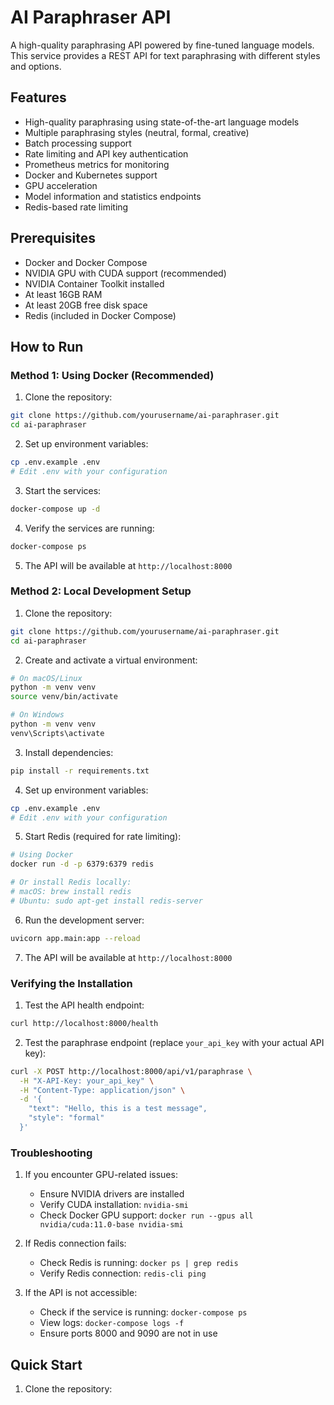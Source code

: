 # AI Paraphraser API

A high-quality paraphrasing API powered by fine-tuned language models. This service provides a REST API for text paraphrasing with different styles and options.

## Features

- High-quality paraphrasing using state-of-the-art language models
- Multiple paraphrasing styles (neutral, formal, creative)
- Batch processing support
- Rate limiting and API key authentication
- Prometheus metrics for monitoring
- Docker and Kubernetes support
- GPU acceleration
- Model information and statistics endpoints
- Redis-based rate limiting

## Prerequisites

- Docker and Docker Compose
- NVIDIA GPU with CUDA support (recommended)
- NVIDIA Container Toolkit installed
- At least 16GB RAM
- At least 20GB free disk space
- Redis (included in Docker Compose)

## How to Run

### Method 1: Using Docker (Recommended)

1. Clone the repository:
```bash
git clone https://github.com/yourusername/ai-paraphraser.git
cd ai-paraphraser
```

2. Set up environment variables:
```bash
cp .env.example .env
# Edit .env with your configuration
```

3. Start the services:
```bash
docker-compose up -d
```

4. Verify the services are running:
```bash
docker-compose ps
```

5. The API will be available at `http://localhost:8000`

### Method 2: Local Development Setup

1. Clone the repository:
```bash
git clone https://github.com/yourusername/ai-paraphraser.git
cd ai-paraphraser
```

2. Create and activate a virtual environment:
```bash
# On macOS/Linux
python -m venv venv
source venv/bin/activate

# On Windows
python -m venv venv
venv\Scripts\activate
```

3. Install dependencies:
```bash
pip install -r requirements.txt
```

4. Set up environment variables:
```bash
cp .env.example .env
# Edit .env with your configuration
```

5. Start Redis (required for rate limiting):
```bash
# Using Docker
docker run -d -p 6379:6379 redis

# Or install Redis locally:
# macOS: brew install redis
# Ubuntu: sudo apt-get install redis-server
```

6. Run the development server:
```bash
uvicorn app.main:app --reload
```

7. The API will be available at `http://localhost:8000`

### Verifying the Installation

1. Test the API health endpoint:
```bash
curl http://localhost:8000/health
```

2. Test the paraphrase endpoint (replace `your_api_key` with your actual API key):
```bash
curl -X POST http://localhost:8000/api/v1/paraphrase \
  -H "X-API-Key: your_api_key" \
  -H "Content-Type: application/json" \
  -d '{
    "text": "Hello, this is a test message",
    "style": "formal"
  }'
```

### Troubleshooting

1. If you encounter GPU-related issues:
   - Ensure NVIDIA drivers are installed
   - Verify CUDA installation: `nvidia-smi`
   - Check Docker GPU support: `docker run --gpus all nvidia/cuda:11.0-base nvidia-smi`

2. If Redis connection fails:
   - Check Redis is running: `docker ps | grep redis`
   - Verify Redis connection: `redis-cli ping`

3. If the API is not accessible:
   - Check if the service is running: `docker-compose ps`
   - View logs: `docker-compose logs -f`
   - Ensure ports 8000 and 9090 are not in use

## Quick Start

1. Clone the repository:
```